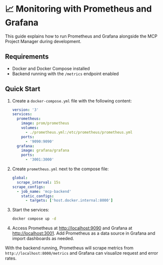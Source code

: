 # 📈 Monitoring with Prometheus and Grafana

This guide explains how to run Prometheus and Grafana alongside the MCP Project Manager during development.

## Requirements

- Docker and Docker Compose installed
- Backend running with the `/metrics` endpoint enabled

## Quick Start

1. Create a `docker-compose.yml` file with the following content:

   ```yaml
   version: '3'
   services:
     prometheus:
       image: prom/prometheus
       volumes:
         - ./prometheus.yml:/etc/prometheus/prometheus.yml
       ports:
         - '9090:9090'
     grafana:
       image: grafana/grafana
       ports:
         - '3001:3000'
   ```

2. Create `prometheus.yml` next to the compose file:

   ```yaml
   global:
     scrape_interval: 15s
   scrape_configs:
     - job_name: 'mcp-backend'
       static_configs:
         - targets: ['host.docker.internal:8000']
   ```

3. Start the services:

   ```bash
   docker compose up -d
   ```

4. Access Prometheus at [http://localhost:9090](http://localhost:9090) and Grafana at [http://localhost:3001](http://localhost:3001).
   Add Prometheus as a data source in Grafana and import dashboards as needed.

With the backend running, Prometheus will scrape metrics from `http://localhost:8000/metrics` and Grafana can visualize request and error rates.
